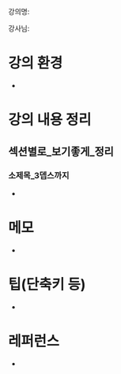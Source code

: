 강의명: 

강사님: 

# 강의 환경

- 

# 강의 내용 정리

## 섹션별로_보기좋게_정리

### 소제목_3뎁스까지

- 

# 메모

- 

# 팁(단축키 등)

- 

# 레퍼런스

- 
